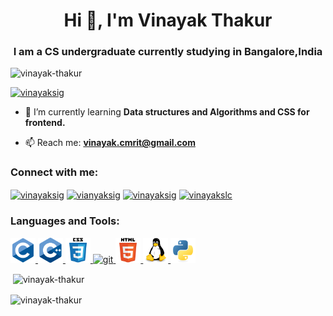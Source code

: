 <h1 align="center">Hi 👋, I'm Vinayak Thakur</h1>
<h3 align="center">I am a CS undergraduate currently studying in Bangalore,India</h3>

<p align="left"> <img src="https://komarev.com/ghpvc/?username=vinayak-thakur&label=Profile%20views&color=0e75b6&style=flat" alt="vinayak-thakur" /> </p>

<p align="left"> <a href="https://twitter.com/vinayaksig" target="blank"><img src="https://img.shields.io/twitter/follow/vinayaksig?logo=twitter&style=for-the-badge" alt="vinayaksig" /></a> </p>

- 🌱 I’m currently learning **Data structures and Algorithms and CSS for frontend.**

- 📫 Reach me: **vinayak.cmrit@gmail.com**

<h3 align="left">Connect with me:</h3>
<p align="left">
<a href="https://codepen.io/vinayaksig" target="blank"><img align="center" src="https://raw.githubusercontent.com/rahuldkjain/github-profile-readme-generator/master/src/images/icons/Social/codepen.svg" alt="vinayaksig" height="30" width="40" /></a>
<a href="https://twitter.com/vinayaksig" target="blank"><img align="center" src="https://raw.githubusercontent.com/rahuldkjain/github-profile-readme-generator/master/src/images/icons/Social/twitter.svg" alt="vianyaksig" height="30" width="40" /></a>
<a href="https://instagram.com/vinayaksig" target="blank"><img align="center" src="https://raw.githubusercontent.com/rahuldkjain/github-profile-readme-generator/master/src/images/icons/Social/instagram.svg" alt="vinayaksig" height="30" width="40" /></a>
<a href="https://www.leetcode.com/vinayakslc" target="blank"><img align="center" src="https://raw.githubusercontent.com/rahuldkjain/github-profile-readme-generator/master/src/images/icons/Social/leet-code.svg" alt="vinayakslc" height="30" width="40" /></a>
</p>

<h3 align="left">Languages and Tools:</h3>
<p align="left"> <a href="https://www.cprogramming.com/" target="_blank" rel="noreferrer"> <img src="https://raw.githubusercontent.com/devicons/devicon/master/icons/c/c-original.svg" alt="c" width="40" height="40"/> </a> <a href="https://www.w3schools.com/cpp/" target="_blank" rel="noreferrer"> <img src="https://raw.githubusercontent.com/devicons/devicon/master/icons/cplusplus/cplusplus-original.svg" alt="cplusplus" width="40" height="40"/> </a> <a href="https://www.w3schools.com/css/" target="_blank" rel="noreferrer"> <img src="https://raw.githubusercontent.com/devicons/devicon/master/icons/css3/css3-original-wordmark.svg" alt="css3" width="40" height="40"/> </a> <a href="https://git-scm.com/" target="_blank" rel="noreferrer"> <img src="https://www.vectorlogo.zone/logos/git-scm/git-scm-icon.svg" alt="git" width="40" height="40"/> </a> <a href="https://www.w3.org/html/" target="_blank" rel="noreferrer"> <img src="https://raw.githubusercontent.com/devicons/devicon/master/icons/html5/html5-original-wordmark.svg" alt="html5" width="40" height="40"/> </a> <a href="https://www.linux.org/" target="_blank" rel="noreferrer"> <img src="https://raw.githubusercontent.com/devicons/devicon/master/icons/linux/linux-original.svg" alt="linux" width="40" height="40"/> </a> <a href="https://www.python.org" target="_blank" rel="noreferrer"> <img src="https://raw.githubusercontent.com/devicons/devicon/master/icons/python/python-original.svg" alt="python" width="40" height="40"/> </a> </p>

<p>&nbsp;<img align="center" src="https://github-readme-stats.vercel.app/api?username=vinayak-thakur&show_icons=true&locale=en" alt="vinayak-thakur" /></p>

<p><img align="center" src="https://github-readme-streak-stats.herokuapp.com/?user=vinayak-thakur&" alt="vinayak-thakur" /></p>
